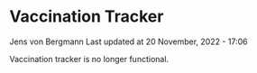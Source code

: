 Vaccination Tracker
================
Jens von Bergmann
Last updated at 20 November, 2022 - 17:06

Vaccination tracker is no longer functional.
